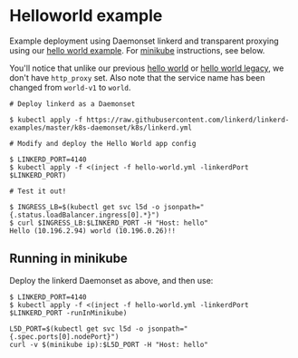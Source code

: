 # Helloworld example

Example deployment using Daemonset linkerd and transparent proxying using our
[hello world example](https://github.com/linkerd/linkerd-examples/tree/master/docker/helloworld).
For [minikube](https://github.com/kubernetes/minikube) instructions, see below.

You'll notice that unlike our previous
[hello world](https://github.com/linkerd/linkerd-examples/blob/master/k8s-daemonset/k8s/hello-world.yml) or
[hello world legacy](https://github.com/linkerd/linkerd-examples/blob/master/k8s-daemonset/k8s/hello-world-legacy.yml),
we don't have `http_proxy` set. Also note that the service name has been changed
from `world-v1` to `world`.

```
# Deploy linkerd as a Daemonset

$ kubectl apply -f https://raw.githubusercontent.com/linkerd/linkerd-examples/master/k8s-daemonset/k8s/linkerd.yml

# Modify and deploy the Hello World app config

$ LINKERD_PORT=4140
$ kubectl apply -f <(inject -f hello-world.yml -linkerdPort $LINKERD_PORT)

# Test it out!

$ INGRESS_LB=$(kubectl get svc l5d -o jsonpath="{.status.loadBalancer.ingress[0].*}")
$ curl $INGRESS_LB:$LINKERD_PORT -H "Host: hello"
Hello (10.196.2.94) world (10.196.0.26)!!
```

## Running in minikube

Deploy the linkerd Daemonset as above, and then use:
```
$ LINKERD_PORT=4140
$ kubectl apply -f <(inject -f hello-world.yml -linkerdPort $LINKERD_PORT -runInMinikube)

L5D_PORT=$(kubectl get svc l5d -o jsonpath="{.spec.ports[0].nodePort}")
curl -v $(minikube ip):$L5D_PORT -H "Host: hello"
```
